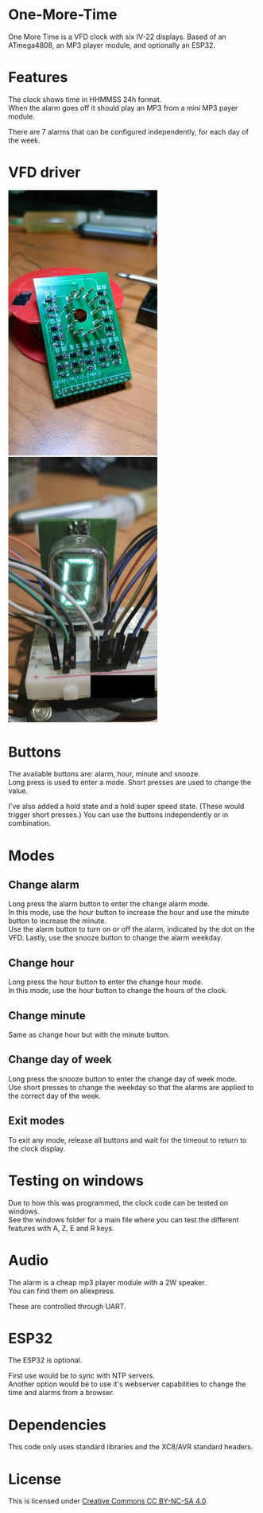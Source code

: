# One-More-Time
One More Time is a VFD clock with six IV-22 displays.
Based of an ATmega4808, an MP3 player module, and optionally an ESP32.  

# Features
The clock shows time in HHMMSS 24h format.  
When the alarm goes off it should play an MP3 from a mini MP3 payer module.  

There are 7 alarms that can be configured independently, for each day of the week.  

# VFD driver
<img src="https://github.com/pyroesp/One-More-Time/raw/main/img/vfd_driver.jpg" width="300"/>  
<img src="https://github.com/pyroesp/One-More-Time/raw/main/img/vfd_disp_0.jpg" width="300"/>  

# Buttons
The available buttons are: alarm, hour, minute and snooze.  
Long press is used to enter a mode. Short presses are used to change the value.  

I've also added a hold state and a hold super speed state. (These would trigger short presses.)
You can use the buttons independently or in combination.  

# Modes
## Change alarm 
Long press the alarm button to enter the change alarm mode.  
In this mode, use the hour button to increase the hour and use the minute button to increase the minute.  
Use the alarm button to turn on or off the alarm, indicated by the dot on the VFD.
Lastly, use the snooze button to change the alarm weekday.

## Change hour
Long press the hour button to enter the change hour mode.  
In this mode, use the hour button to change the hours of the clock.  

## Change minute
Same as change hour but with the minute button.  

## Change day of week
Long press the snooze button to enter the change day of week mode.  
Use short presses to change the weekday so that the alarms are applied to the correct day of the week.  

## Exit modes
To exit any mode, release all buttons and wait for the timeout to return to the clock display.  

# Testing on windows
Due to how this was programmed, the clock code can be tested on windows.  
See the windows folder for a main file where you can test the different features with A, Z, E and R keys. 

# Audio
The alarm is a cheap mp3 player module with a 2W speaker.  
You can find them on aliexpress.  

These are controlled through UART.  

# ESP32
The ESP32 is optional.  

First use would be to sync with NTP servers.  
Another option would be to use it's webserver capabilities to change the time and alarms from a browser.  

# Dependencies
This code only uses standard libraries and the XC8/AVR standard headers.  

# License
This is licensed under [Creative Commons CC BY-NC-SA 4.0](https://creativecommons.org/licenses/by-nc-sa/4.0/).  
